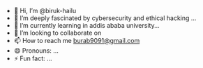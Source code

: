 - 👋 Hi, I’m @biruk-hailu
- 👀 I’m deeply fascinated by cybersecurity and ethical hacking ...
- 🌱 I’m currently learning in addis ababa university...
- 💞️ I’m looking to collaborate on 
- 📫 How to reach me  burab9091@gmail.com
- 😄 Pronouns: ...
- ⚡ Fun fact: ...

<!---
biruk-hailu/biruk-hailu is a ✨ special ✨ repository because its `README.md` (this file) appears on your GitHub profile.
You can click the Preview link to take a look at your changes.
--->
